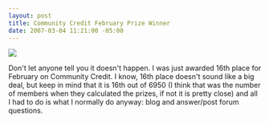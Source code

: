 ```yaml
---
layout: post
title: Community Credit February Prize Winner
date: 2007-03-04 11:21:00 -05:00
---
```


![](http://gwb.blob.core.windows.net/sdorman/5006/o_lg-license-plate-bandwidth.jpg)

Don't let anyone tell you it doesn't happen. I was just awarded 16th place for February on Community Credit. I know, 16th place doesn't sound like a big deal, but keep in mind that it is 16th out of 6950 (I think that was the number of members when they calculated the prizes, if not it is pretty close) and all I had to do is what I normally do anyway: blog and answer/post forum questions.
